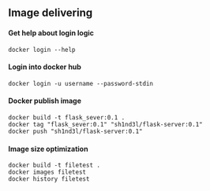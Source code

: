 
## Image delivering

#### Get help about login logic
```shell
docker login --help
```

#### Login into docker hub
```shell
docker login -u username --password-stdin
```

#### Docker publish image
```shell
docker build -t flask_sever:0.1 .
docker tag "flask_sever:0.1" "sh1nd3l/flask-server:0.1"
docker push "sh1nd3l/flask-server:0.1"
```

#### Image size optimization 
```shell
docker build -t filetest .
docker images filetest
docker history filetest
```